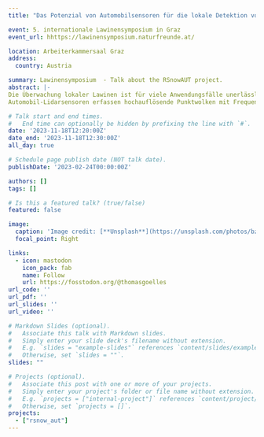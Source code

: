```yaml
---
title: "Das Potenzial von Automobilsensoren für die lokale Detektion von Lawinen im Rahmen des FFG Projects RSnowAUT "

event: 5. internationale Lawinensymposium in Graz
event_url: hhttps://lawinensymposium.naturfreunde.at/

location: Arbeiterkammersaal Graz
address:
  country: Austria

summary: Lawinensymposium  - Talk about the RSnowAUT project.
abstract: |-
Die Überwachung lokaler Lawinen ist für viele Anwendungsfälle unerlässlich. Bestehende Lidar- und Radartechnologien zur Überwachung lokaler Lawinenaktivität sind kostspielig und erfordern kommerzielle Closed-Source-Software. Diese Systeme sind oft zu unflexibel für die Erforschung neuer Anwendungsfälle und zu teuer für groß angelegte Anwendungen, z.B. wenn 100-1000 Hänge gleichzeitig analysiert werden sollen. Daher ist die Entwicklung neuer, zuverlässiger und kostengünstiger Mess- und Überwachungstechniken mit moderner Lidar- und Radartechnologie dringend erforderlich. Die Automobilindustrie ist ein führender Technologietreiber für Lidar- und Radarsensoren, da die größte Herausforderung für die nächste Generation automatisierter Fahrzeuge darin besteht, die Zuverlässigkeit des Wahrnehmungssystems zu verbessern.
Automobil-Lidarsensoren erfassen hochauflösende Punktwolken mit Frequenzen von 10 bis 20 Hz und einer Reichweite von bis zu 400 m. Die hohen Kosten für mechanisch rotierende Lidar-Geräte (5-20 kEUR) sind immer noch ein limitierender Faktor, aber die Preise sind in den letzten zehn Jahren bereits erheblich gesunken, und werden in den kommenden Jahren voraussichtlich um eine weitere Größenordnung fallen. Moderne Automobil-Radarsensoren verwenden 24 und 77 GHz, haben eine Reichweite von bis zu 300 m und liefern Rohdatenformate, die die Entwicklung von Algorithmen für die Erkennung von Veränderungen in der Rückstreuung aufgrund von Lawinen ermöglichen. Um das Potential dieser neu entstehenden, kostengünstigen Technologien für geowissenschaftliche Anwendungen zu nutzen, wurde in einer Kooperation zwischen der Virtual Vehicle Research GmbH und der Universität Graz ein eigenständiges, modulares Sensorsystem namens MOLISENS (MObile LIdar SENsor System) entwickelt. MOLISENS ermöglicht die modulare Einbindung modernster Radar- und Lidar-Sensoren. Das Open-Source-Python-Paket 'pointcloudset' wurde für die Verarbeitung, Analyse und Visualisierung großer Datensätze entwickelt, die aus mehreren über die Zeit aufgezeichneten Punktwolken bestehen. Diese Software ermöglicht die Entwicklung neuer Punktwolken-Algorithmen, und es ist geplant, die Funktionalität auf Radar-Cluster-Daten zu erweitern. Auf der Grundlage von MOLISENS und pointcloudset wird derzeit an einer Strategie für den operativen Einsatz in der lokalen Lawinenüberwachung gearbeitet.  Ein weiteres Ziel ist, die Technologie marktreif zu entwickeln und über ein Spin-Off zu vertreiben.

# Talk start and end times.
#   End time can optionally be hidden by prefixing the line with `#`.
date: '2023-11-18T12:20:00Z'
date_end: '2023-11-18T12:30:00Z'
all_day: true

# Schedule page publish date (NOT talk date).
publishDate: '2023-02-24T00:00:00Z'

authors: []
tags: []

# Is this a featured talk? (true/false)
featured: false

image:
  caption: 'Image credit: [**Unsplash**](https://unsplash.com/photos/bzdhc5b3Bxs)'
  focal_point: Right

links:
  - icon: mastodon
    icon_pack: fab
    name: Follow
    url: https://fosstodon.org/@thomasgoelles
url_code: ''
url_pdf: ''
url_slides: ''
url_video: ''

# Markdown Slides (optional).
#   Associate this talk with Markdown slides.
#   Simply enter your slide deck's filename without extension.
#   E.g. `slides = "example-slides"` references `content/slides/example-slides.md`.
#   Otherwise, set `slides = ""`.
slides: ""

# Projects (optional).
#   Associate this post with one or more of your projects.
#   Simply enter your project's folder or file name without extension.
#   E.g. `projects = ["internal-project"]` references `content/project/deep-learning/index.md`.
#   Otherwise, set `projects = []`.
projects:
  - ["rsnow_aut"]
---
```



